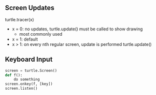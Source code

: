 ## Screen Updates

turtle.tracer(x)
* x = 0: no updates, turtle.update() must be called to show drawing
  * most commonly used
* x = 1: default
* x > 1: on every nth regular screen, update is performed
turtle.update()

## Keyboard Input

```python
screen = turtle.Screen()
def f():
    do something
screen.onkey(f, [key])
screen.listen()
```
